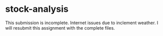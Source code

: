 # stock-analysis
This submission is incomplete.  Internet issues due to inclement weather.  I will resubmit this assignment with the complete files. 

